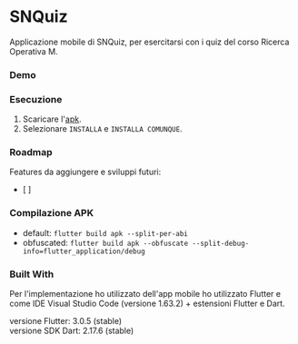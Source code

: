 # SNQuiz

Applicazione mobile di SNQuiz, per esercitarsi con i quiz del corso Ricerca Operativa M. 

### Demo

### Esecuzione
1. Scaricare l'[apk](https://github.com/mikyll/SNQuiz/releases/download/v1.5/SNQuiz-mobile.apk).
2. Selezionare ```INSTALLA``` e ```INSTALLA COMUNQUE```.

### Roadmap
Features da aggiungere e sviluppi futuri:
- [ ]

### Compilazione APK
- default: ```flutter build apk --split-per-abi```
- obfuscated: ```flutter build apk --obfuscate --split-debug-info=flutter_application/debug```

### Built With
Per l'implementazione ho utilizzato dell'app mobile ho utilizzato Flutter e come IDE Visual Studio Code (versione 1.63.2) + estensioni Flutter e Dart.

versione Flutter: 3.0.5 (stable)<br/>
versione SDK Dart: 2.17.6 (stable)

